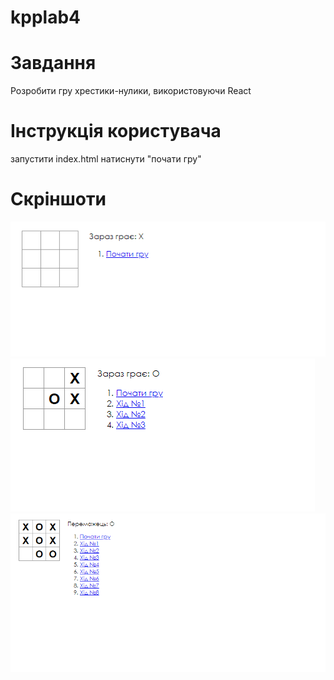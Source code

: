 # kpplab4

# Завдання
Розробити гру хрестики-нулики, використовуючи React

# Інструкція користувача
запустити index.html
натиснути "почати гру"

# Скріншоти
![Рис.1 - Скріншот](https://github.com/Qwant777/kpplab4/blob/master/krnull1.png)
![Рис.2 - Скріншот](https://github.com/Qwant777/kpplab4/blob/master/krnull2.png)
![Рис.3 - Скріншот](https://github.com/Qwant777/kpplab4/blob/master/krnull.png)
